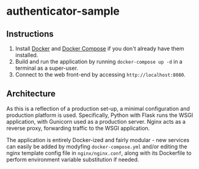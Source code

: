 # authenticator-sample

## Instructions

1. Install [Docker](https://docs.docker.com/engine/install/) and [Docker Compose](https://docs.docker.com/compose/install/) if you don't already have them installed.
2. Build and run the application by running ```docker-compose up -d``` in a terminal as a super-user.
3. Connect to the web front-end by accessing ```http://localhost:8080```.

## Architecture

As this is a reflection of a production set-up, a minimal configuration and production platform is used. Specifically, Python with Flask runs the WSGI application, with Gunicorn used as a production server. Nginx acts as a reverse proxy, forwarding traffic to the WSGI application.

The application is entirely Docker-ized and fairly modular - new services can easily be added by modyfing `docker-compose.yml` and/or editing the nginx template config file in `nginx/nginx.conf`, along with its Dockerfile to perform environment variable substitution if needed.

